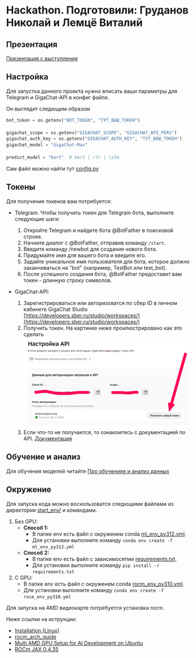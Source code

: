 # Hackathon. Подготовили: Груданов Николай и Лемцё Виталий

## Презентация

[Презентация с выступления](docs/ХакатонПрезентация.pdf)

## Настройка

Для запустка данного проекта нужно вписать ваши параметры для Telegram и GigaChat-API в конфиг файле.

Он выглядит следющим образом

```python
bot_token = os.getenv("BOT_TOKEN", "ТУТ_ВАШ_ТОКЕН")

gigachat_scope = os.getenv("GIGACHAT_SCOPE", "GIGACHAT_API_PERS")
gigachat_auth_key = os.getenv("GIGACHAT_AUTH_KEY", "ТУТ_ВАШ_ТОКЕН")
gigachat_model = "GigaChat-Max"

predict_model = "bert"  # bert | rfr | lstm
```
Сам файл можно найти тут [config.py](config.py)

## Токены

Для получения токенов вам потребуется:

* Telegram. Чтобы получить токен для Telegram бота, выполните следующие шаги:

  1. Откройте Telegram и найдите бота @BotFather в поисковой строке.
  2. Начните диалог с @BotFather, отправив команду `/start`.
  3. Введите команду /newbot для создания нового бота.
  4. Придумайте имя для вашего бота и введите его.
  5. Задайте уникальное имя пользователя для бота, которое должно заканчиваться на "bot" (например, TestBot или test_bot).
  6. После успешного создания бота, @BotFather предоставит вам токен - длинную строку символов.

* GigaChat-API:
  1. Зарегистрироваться или авторизоватся по сбер ID в личном кабинете GigaChat Studio [https://developers.sber.ru/studio/workspaces/](https://developers.sber.ru/studio/workspaces/)
  2. Получить токен. На картинке ниже проилюстрировано как это сделать 
  ![alt text](docs/image.png)
  3. Если что-то не получается, то ознакомтесь с документацией по API. [Документация](https://developers.sber.ru/docs/ru/gigachat/individuals-quickstart#shag-2-poluchenie-tokena-dostupa) 

## Обучение и анализ

Для обучения моделей читайте [Про обученияе и анализ данных](model/README.md)

## Окружение

Для запуска кода можно воскользоватся следющими файлами из директории [start_env/](./start_env/) и командами.

1. Без GPU:
   * **Способ 1:**
      * В папке env есть файл с окруженем conda [ml_env_py312.yml](./start_env//ml_env_py312.yml). 
      * Для установки выполните команду `conda env create -f ml_env_py312.yml`
   * **Способ 2:**
      * В папке env есть файл с зависимосятми [requirements.txt](./start_env//requirements.txt). 
      * Для установки выполните команду `pip install -r requirements.txt`
2. С GPU:
   * В папке env есть файл с окруженем conda [rocm_env_py310.yml](./start_env//rocm_env_py310.yml).
   * Для установки выполните команду `conda env create -f rocm_env_py310.yml`

Для запуска на AMD видеокарте потребуется установка rocm.

Ниже ссылки на иструкции:

* [Installation (Linux)](https://rocm.docs.amd.com/en/docs-5.7.0/deploy/linux/os-native/install.html)
* [rocm_arch_guide](https://gist.github.com/augustin-laurent/d29f026cdb53a4dff50a400c129d3ea7)
* [Multi AMD GPU Setup for AI Development on Ubuntu](https://github.com/eliranwong/MultiAMDGPU_AIDev_Ubuntu)
* [ROCm JAX 0.4.35](https://github.com/ROCm/jax/releases/tag/rocm-jax-v0.4.35)